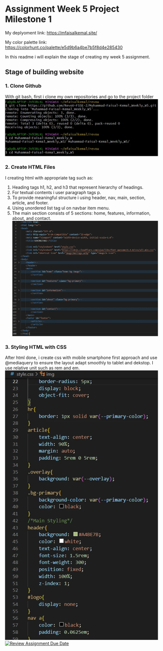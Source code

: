 # Assignment Week 5 Project Milestone 1
My deplyoment link: https://mfaisalkemal.site/

My color palette link: https://colorhunt.co/palette/e5d9b6a4be7b5f8d4e285430

In this readme i will explain the stage of creating my week 5 assignment.

## Stage of building website
### 1. Clone Github
With git bash, first i clone my own repositories and go to the project folder
![](https://raw.githubusercontent.com/RevoU-FSSE-2/Muhammad-Faisal-Kemal_Weekly_W5/main/image/6a.webp)
### 2. Create HTML Files
I creating html with appropriate tag such as:
1. Heading tags h1, h2, and h3 that represent hierarchy of headings.
2. For textual contents i user paragraph tags p.
3. To provide meaningful structure i using header, nav, main, section, article, and footer.
4. Using unordered list tag ul on navbar item menu.
5. The main section consists of 5 sections: home, features, information, about, and contact.
![](https://raw.githubusercontent.com/RevoU-FSSE-2/Muhammad-Faisal-Kemal_Weekly_W5/main/image/9.webp)
### 3. Styling HTML with CSS
After html done, i create css with mobile smartphone first approach and use @mediaquery to ensure the layout adapt smoothly to tablet and dekstop. I use relative unit such as rem and em.
![](https://raw.githubusercontent.com/RevoU-FSSE-2/Muhammad-Faisal-Kemal_Weekly_W5/main/image/10.webp)
[![Review Assignment Due Date](https://classroom.github.com/assets/deadline-readme-button-24ddc0f5d75046c5622901739e7c5dd533143b0c8e959d652212380cedb1ea36.svg)](https://classroom.github.com/a/f6dTnkNL)

